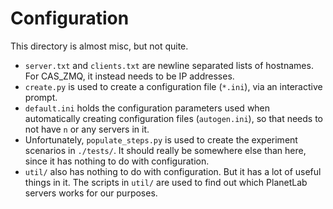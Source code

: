 # Configuration

This directory is almost misc, but not quite.

* `server.txt` and `clients.txt` are newline separated lists of hostnames. For
  CAS\_ZMQ, it instead needs to be IP addresses.
* `create.py` is used to create a configuration file (`*.ini`), via an
  interactive prompt.
* `default.ini` holds the configuration parameters used when automatically
  creating configuration files (`autogen.ini`), so that needs to not have `n` or
  any servers in it.
* Unfortunately, `populate_steps.py` is used to create the experiment scenarios
  in `./tests/`. It should really be somewhere else than here, since it has
  nothing to do with configuration.
* `util/` also has nothing to do with configuration. But it has a lot of useful
  things in it. The scripts in `util/` are used to find out which PlanetLab
  servers works for our purposes.
